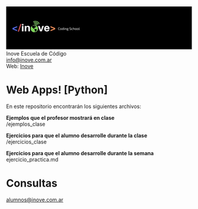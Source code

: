 ![Inove banner](/inove.jpg)
Inove Escuela de Código\
info@inove.com.ar\
Web: [Inove](http://inove.com.ar)

# Web Apps! [Python]
En este repositorio encontrarán los siguientes archivos:

__Ejemplos que el profesor mostrará en clase__\
/ejemplos_clase

__Ejercicios para que el alumno desarrolle durante la clase__\
/ejercicios_clase

__Ejercicios para que el alumno desarrolle durante la semana__\
ejercicio_practica.md

# Consultas
alumnos@inove.com.ar

